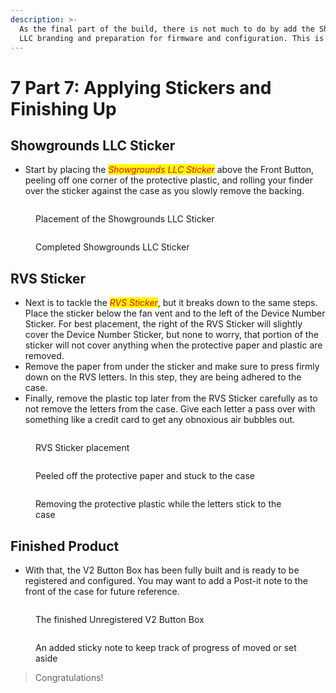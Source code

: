 ```yaml
---
description: >-
  As the final part of the build, there is not much to do by add the Showgrounds
  LLC branding and preparation for firmware and configuration. This is how:
---
```


# 7️ Part 7: Applying Stickers and Finishing Up

## Showgrounds LLC Sticker

* Start by placing the _<mark style="color:red;">Showgrounds LLC Sticker</mark>_ above the Front Button, peeling off one corner of the protective plastic, and rolling your finder over the sticker against the case as you slowly remove the backing.

<div>

<figure><img src="../../../../.gitbook/assets/IMG_1118 Medium.jpeg" alt=""><figcaption><p>Placement of the Showgrounds LLC Sticker</p></figcaption></figure>

 

<figure><img src="../../../../.gitbook/assets/IMG_1119 Medium.jpeg" alt=""><figcaption><p>Completed Showgrounds LLC Sticker</p></figcaption></figure>

</div>

## RVS Sticker

* Next is to tackle the _<mark style="color:red;">RVS Sticker</mark>_, but it breaks down to the same steps. Place the sticker below the fan vent and to the left of the Device Number Sticker. For best placement, the right of the RVS Sticker will slightly cover the Device Number Sticker, but none to worry, that portion of the sticker will not cover anything when the protective paper and plastic are removed.
* Remove the paper from under the sticker and make sure to press firmly down on the RVS letters. In this step, they are being adhered to the case.
* Finally, remove the plastic top later from the RVS Sticker carefully as to not remove the letters from the case. Give each letter a pass over with something like a credit card to get any obnoxious air bubbles out.

<div data-full-width="true">

<figure><img src="../../../../.gitbook/assets/IMG_1120 Medium.jpeg" alt=""><figcaption><p>RVS Sticker placement</p></figcaption></figure>

 

<figure><img src="../../../../.gitbook/assets/IMG_1121 Medium.jpeg" alt=""><figcaption><p>Peeled off the protective paper and stuck to the case</p></figcaption></figure>

 

<figure><img src="../../../../.gitbook/assets/IMG_1122 Medium.jpeg" alt=""><figcaption><p>Removing the protective plastic while the letters stick to the case</p></figcaption></figure>

</div>

## Finished Product

* With that, the V2 Button Box has been fully built and is ready to be registered and configured. You may want to add a Post-it note to the front of the case for future reference.

<div>

<figure><img src="../../../../.gitbook/assets/IMG_1123 Medium.jpeg" alt=""><figcaption><p>The finished Unregistered V2 Button Box</p></figcaption></figure>

 

<figure><img src="../../../../.gitbook/assets/IMG_1124 Medium.jpeg" alt=""><figcaption><p>An added sticky note to keep track of progress of moved or set aside</p></figcaption></figure>

</div>

> Congratulations!
